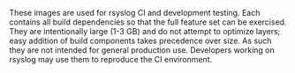 These images are used for rsyslog CI and development testing. Each contains all
build dependencies so that the full feature set can be exercised. They are
intentionally large (1-3 GB) and do not attempt to optimize layers; easy
addition of build components takes precedence over size. As such they are not
intended for general production use. Developers working on rsyslog may use
them to reproduce the CI environment.
